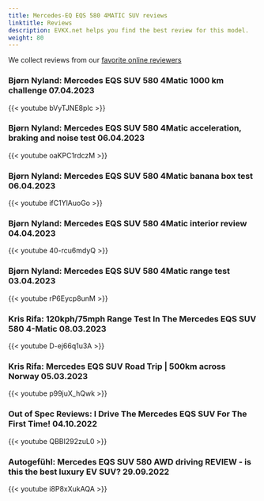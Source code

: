 ```yaml
---
title: Mercedes-EQ EQS 580 4MATIC SUV reviews
linktitle: Reviews
description: EVKX.net helps you find the best review for this model. 
weight: 80
---
```

We collect reviews from our [favorite online reviewers](/guides/evreviewers/)

### Bjørn Nyland: Mercedes EQS SUV 580 4Matic 1000 km challenge 07.04.2023

{{< youtube bVyTJNE8pIc >}}

### Bjørn Nyland: Mercedes EQS SUV 580 4Matic acceleration, braking and noise test 06.04.2023

{{< youtube oaKPC1rdczM >}}

### Bjørn Nyland: Mercedes EQS SUV 580 4Matic banana box test 06.04.2023

{{< youtube ifC1YlAuoGo >}}

### Bjørn Nyland: Mercedes EQS SUV 580 4Matic interior review 04.04.2023

{{< youtube 40-rcu6mdyQ >}}

### Bjørn Nyland: Mercedes EQS SUV 580 4Matic range test 03.04.2023

{{< youtube rP6Eycp8unM >}}

### Kris Rifa: 120kph/75mph Range Test In The Mercedes EQS SUV 580 4-Matic 08.03.2023

{{< youtube D-ej66q1u3A >}}

### Kris Rifa: Mercedes EQS SUV Road Trip | 500km across Norway 05.03.2023

{{< youtube p99juX_hQwk >}}

### Out of Spec Reviews: I Drive The Mercedes EQS SUV For The First Time! 04.10.2022

{{< youtube QBBI292zuL0 >}}

### Autogefühl: Mercedes EQS SUV 580 AWD driving REVIEW - is this the best luxury EV SUV? 29.09.2022

{{< youtube i8P8xXukAQA >}}

